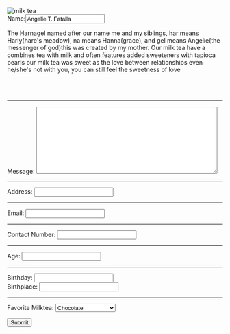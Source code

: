 <!DOCTYPE html>
<html lang="en">
  <head>
  <meta charset="UTF-8">
<meta name="description" content="This HARNAGEL MILKTEA HOUSE is named after my siblings">
    <title>HARNAGEL MILKTEA HOUSE APPLICATION</title>
</head>
<body>
<img src="https://www.google.com/imgres?q=milk%20tea&imgurl=https%3A%2F%2Fimages.slurrp.com%2Fprod%2Frecipe_images%2Ftranscribe%2Fbeverage%2FBubble-Milk-Tea.webp%3Fimpolicy%3Dslurrp-20210601%26width%3D1200%26height%3D675&imgrefurl=https%3A%2F%2Fwww.slurrp.com%2Frecipes%2Fbubble-milk-tea-1612539895&docid=-KxhLk1Lx0MSiM&tbnid=eTg3qaymNtfV4M&vet=12ahUKEwjqzYX52PeOAxVbSGwGHUgVNZsQM3oECBwQAA..i&w=675&h=675&hcb=2&ved=2ahUKEwjqzYX52PeOAxVbSGwGHUgVNZsQM3oECBwQAA//Milk-Tea.jpg" alt="milk tea"><br>
<table>
  <tr>
  <label for="name">Name:</label><input type="text" id="name" name="name" value="Angelie T. Fatalla">
  </tr>
  <br>
<p>The Harnagel named after our name me and my siblings, har means Harly(hare's meadow), na means Hanna(grace), and gel means Angelie(the messenger of god)this was created by my mother. Our milk tea have a combines tea with milk and often features added sweeteners with tapioca pearls our milk tea was sweet as the love between relationships even he/she's not with you, you can still feel the sweetness of love</p>
</table>
<br><hr>
  <label for="message">Message:</label>
  <textarea id="message" name="message" rows="10" cols="50"></textarea>
<br><hr>  
  <label for="address">Address:</label>
  <input type="text" id="address" name="address">
  <br><hr>
  <label for="email">Email:</label>
  <input type="email" id="email" name="email">
  <br><hr>
  <label for="contact">Contact Number:</label>
  <input type="tel" id="contact" name="contact">
  <br><hr>
  <label for="age">Age:</label>
  <input type="number" id="age" name="age">
  <br><hr>
  <fielset>
  <label for="birthday">Birthday:</label>
  <input type="birthdate" id="birthday" name="birthday">
  <br>
  <label for="birthplace">Birthplace:</label>
  <input type="text" id="birthplace" name="birthplace">
  </fielset>
  <br><hr>
  <label for="milktea">Favorite Milktea:</label>
  <select id="milktea" name="milktea">
    <option value="chocolate">Chocolate</option>
    <option value="cookies and cream">Cookies and Cream</option>
    <option value="vanila">Vanila</option>
    <option value="strawberry">Strawberry</option>
  </select><br>

  <button type="buttom" onclick="alert('Welcome to Harnagel')">Submit</button>

